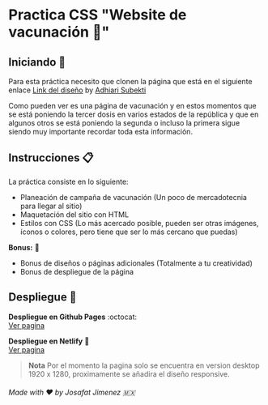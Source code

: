 # Practica CSS "**Website de vacunación** :syringe:"


## Iniciando :rocket:

Para esta práctica necesito que clonen la página que está en el siguiente enlace [Link del diseño](https://github.com/LaunchX-InnovaccionVirtual/FrontEnd-Mision/blob/main/03%20-%20CSS/practica/landingVacunaci%C3%B3n.png) by [Adhiari Subekti](https://dribbble.com/Adhiari_is)

Como pueden ver es una página de vacunación y en estos momentos que se está poniendo la tercer dosis en varios estados de la república y que en algunos otros se está poniendo la segunda o incluso la primera sigue siendo muy importante recordar toda esta información.

## Instrucciones :clipboard:
La práctica consiste en lo siguiente:

* Planeación de campaña de vacunación (Un poco de mercadotecnia para llegar al sitio)
* Maquetación del sitio con HTML
* Estilos con CSS (Lo más acercado posible, pueden ser otras imágenes, íconos o colores, pero tiene que ser lo más cercano que puedas)


**Bonus:** :bookmark_tabs:

* Bonus de diseños o páginas adicionales (Totalmente a tu creatividad)
* Bonus de despliegue de la página


## Despliegue :satellite:

**Despliegue en Github Pages** :octocat: <br>
[Ver pagina](https://josafatjimenezb.github.io/Vacunacion-website/)


**Despliegue en Netlify** :diamond_shape_with_a_dot_inside: <br>
[Ver pagina](https://vacunacion-website.netlify.app/)


>**Nota**
Por el momento la pagina solo se encuentra en version desktop 1920 x 1280, proximamente se añadira el diseño responsive.

###### Made with :heart: by Josafat Jimenez :mexico: